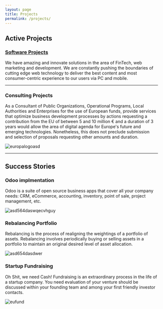 ```yaml
---
layout: page
title: Projects
permalink: /projects/
---
```


## Active Projects



### [Software Projects](https://github.com/SoftProjectsGroup)

We have amazing and innovate solutions in the area of FinTech, web marketing and development. We are constantly pushing the boundaries of cutting edge web technology to deliver the best content and most consumer-centric experience to our users via PC and mobile.



        
***

### Consulting Projects
As a Consultant of Public Organizations, Operational Programs, Local Authorities and Enterprises for the use of European funds, provide services that optimize business development processes by actions requesting a contribution from the EU of between 5 and 10 million € and a duration of 3 years would allow the area of digital agenda for Europe's future and emerging technologies. Nonetheless, this does not preclude submission and selection of proposals requesting other amounts and duration.

![europalogoasd](https://raw.githubusercontent.com/SoftProjectsGroup/SoftProjectsGroup.github.io/master/images/EUCom.jpg)

***

## Success Stories

### Odoo implmentation 

Odoo is a suite of open source business apps that cover all your company needs: CRM, eCommerce, accounting, inventory, point of sale, project management, etc.

![asd564daswqecvhguy](https://raw.githubusercontent.com/SoftProjectsGroup/SoftProjectsGroup.github.io/master/images/ganttd.png)


### Rebalancing Portfolio

Rebalancing is the process of realigning the weightings of a portfolio of assets. Rebalancing involves periodically buying or selling assets in a portfolio to maintain an original desired level of asset allocation.

![asd654dasdwer](https://raw.githubusercontent.com/SoftProjectsGroup/SoftProjectsGroup.github.io/master/images/werasd.png)


### Startup Fundraising

Oh Shit, we need Cash! Fundraising is an extraordinary process in the life of a startup company. You need evaluation of your venture should be discussed within your founding team and among your first friendly investor contacts.

![eufund](https://external-content.duckduckgo.com/iu/?u=https%3A%2F%2Ffiles.startupranking.com%2Fstartup%2Fthumb%2F49026_12a594a2200ef246490476a4578988762e481a0b_european-investment-fund_l.jpg&f=1&nofb=1)
